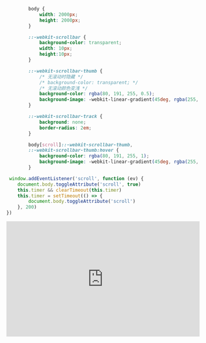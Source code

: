 ```css
        body {
            width: 2000px;
            height: 2000px;
        }

        ::-webkit-scrollbar {
            background-color: transparent;
            width: 10px;
            height:10px;
        }

        ::-webkit-scrollbar-thumb {
            /* 无滚动时隐藏 */
            /* background-color: transparent; */
            /* 无滚动颜色变浅 */
            background-color: rgba(80, 191, 255, 0.5);
            background-image: -webkit-linear-gradient(45deg, rgba(255, 255, 255, .4) 25%, transparent 0, transparent 50%, rgba(255, 255, 255, .4) 0, rgba(255, 255, 255, .4) 75%, transparent 0, transparent);
        }

        ::-webkit-scrollbar-track {
            background: none;
            border-radius: 2em;
        }

        body[scroll]::-webkit-scrollbar-thumb,
        ::-webkit-scrollbar-thumb:hover {
            background-color: rgba(80, 191, 255, 1);
            background-image: -webkit-linear-gradient(45deg, rgba(255, 255, 255, .4) 25%, transparent 0, transparent 50%, rgba(255, 255, 255, .4) 0, rgba(255, 255, 255, .4) 75%, transparent 0, transparent);
        }
```

```javascript
 window.addEventListener('scroll', function (ev) {
    document.body.toggleAttribute('scroll', true)
    this.timer && clearTimeout(this.timer)
    this.timer = setTimeout(() => {
        document.body.toggleAttribute('scroll')
    }, 200)
})
```
<iframe height="300" style="width: 100%;" scrolling="no" title="滚动条美化2" src="https://codepen.io/quinhua/embed/XWEGNbN?default-tab=html%2Cresult" frameborder="no" loading="lazy" allowtransparency="true" allowfullscreen="true">
  See the Pen <a href="https://codepen.io/quinhua/pen/XWEGNbN">
  滚动条美化2</a> by qianhuiya (<a href="https://codepen.io/quinhua">@quinhua</a>)
  on <a href="https://codepen.io">CodePen</a>.
</iframe>
